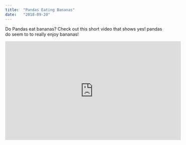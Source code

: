 ```yaml
---
title:  "Pandas Eating Bananas"
date:   "2018-09-20"
---
```


Do Pandas eat bananas? Check out this short video that shows yes! pandas do
seem to to really enjoy bananas!

<iframe width="560" height="315" src="https://www.youtube.com/embed/4SZl1r2O_bY" frameborder="0" allowfullscreen></iframe>